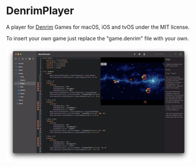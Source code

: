 # DenrimPlayer

A player for [Denrim](https://github.com/markusmoenig/Denrim) Games for macOS, iOS and tvOS under the MIT license.

To insert your own game just replace the "game.denrim" file with your own.

![screenshot](images/screen.png)
